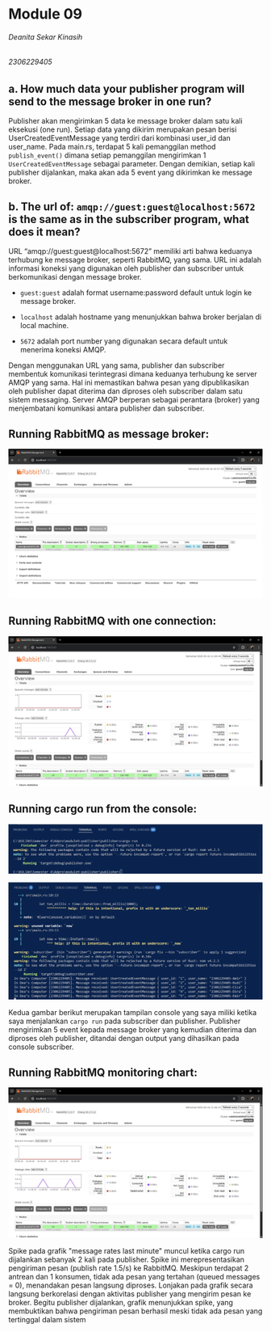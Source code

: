 # Module 09
###### Deanita Sekar Kinasih
###### 2306229405

## a. How much data your publisher program will send to the message broker in one run?

Publisher akan mengirimkan 5 data ke message broker dalam satu kali eksekusi (one run). Setiap data yang dikirim merupakan pesan berisi UserCreatedEventMessage yang terdiri dari kombinasi user_id dan user_name. Pada main.rs, terdapat 5 kali pemanggilan method `publish_event()` dimana setiap pemanggilan mengirimkan 1 `UserCreatedEventMessage` sebagai parameter. Dengan demikian, setiap kali publisher dijalankan, maka akan ada 5 event yang dikirimkan ke message broker.

## b. The url of: `amqp://guest:guest@localhost:5672` is the same as in the subscriber program, what does it mean?

URL “amqp://guest:guest@localhost:5672” memiliki arti bahwa keduanya terhubung ke message broker, seperti RabbitMQ, yang sama. URL ini adalah informasi koneksi yang digunakan oleh publisher dan subscriber untuk berkomunikasi dengan message broker.

- `guest:guest` adalah format username:password default untuk login ke message broker.

- `localhost` adalah hostname yang menunjukkan bahwa broker berjalan di local machine.

- `5672` adalah port number yang digunakan secara default untuk menerima koneksi AMQP.

Dengan menggunakan URL yang sama, publisher dan subscriber membentuk komunikasi terintegrasi dimana keduanya terhubung ke server AMQP yang sama. Hal ini memastikan bahwa pesan yang dipublikasikan oleh publisher dapat diterima dan diproses oleh subscriber dalam satu sistem messaging. Server AMQP berperan sebagai perantara (broker) yang menjembatani komunikasi antara publisher dan subscriber.

## Running RabbitMQ as message broker:
![Message broker](images/message_broker.png)

## Running RabbitMQ with one connection:
![One connection](images/running_one_connection.png)

## Running cargo run from the console:
![Publisher console](images/publisher_console.png)

![Subsciber console](images/subscriber_console.png)

Kedua gambar berikut merupakan tampilan console yang saya miliki ketika saya menjalankan `cargo run` pada subscriber dan publisher. Publisher mengirimkan 5 event kepada message broker yang kemudian diterima dan diproses oleh publisher, ditandai dengan output yang dihasilkan pada console subscriber.

## Running RabbitMQ monitoring chart:
![Monitoring chart](images/monitoring_chart.png)

Spike pada grafik "message rates last minute" muncul ketika cargo run dijalankan sebanyak 2 kali pada publisher. Spike ini merepresentasikan pengiriman pesan (publish rate 1.5/s) ke RabbitMQ. Meskipun terdapat 2 antrean dan 1 konsumen, tidak ada pesan yang tertahan (queued messages = 0), menandakan pesan langsung diproses. Lonjakan pada grafik secara langsung berkorelasi dengan aktivitas publisher yang mengirim pesan ke broker. Begitu publisher dijalankan, grafik menunjukkan spike, yang membuktikan bahwa pengiriman pesan berhasil meski tidak ada pesan yang tertinggal dalam sistem